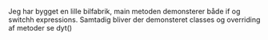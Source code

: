 Jeg har bygget en lille bilfabrik, main metoden demonsterer både if og switchh expressions. Samtadig bliver der demonsteret classes og overriding af metoder se dyt()
